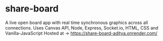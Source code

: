 # share-board
A live open board app with real time synchronous graphics across all connections. 
Uses Canvas API, Node, Express, Socket.io, HTML, CSS and Vanilla-JavaScript
Hosted at -> https://share-board-aditya.onrender.com/
